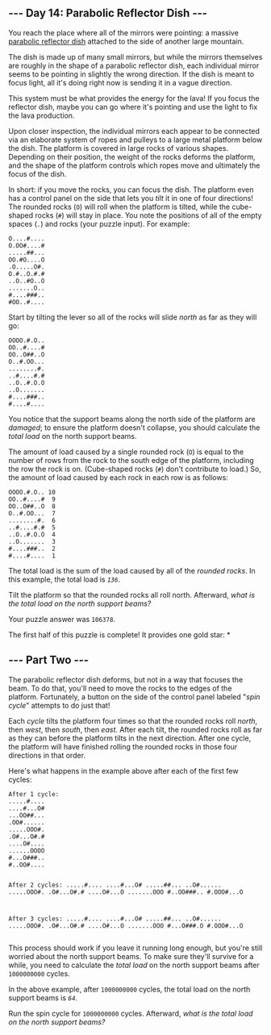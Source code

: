 
<article class="day-desc"><h2>--- Day 14: Parabolic Reflector Dish ---</h2><p>You reach the place where all of the mirrors were pointing: a massive <a href="https://en.wikipedia.org/wiki/Parabolic_reflector" target="_blank">parabolic reflector dish</a> <span title="Why, where do you attach YOUR massive parabolic reflector dishes?">attached</span> to the side of another large mountain.</p>
<p>The dish is made up of many small mirrors, but while the mirrors themselves are roughly in the shape of a parabolic reflector dish, each individual mirror seems to be pointing in slightly the wrong direction. If the dish is meant to focus light, all it's doing right now is sending it in a vague direction.</p>
<p>This system must be what provides the energy for the lava! If you focus the reflector dish, maybe you can go where it's pointing and use the light to fix the lava production.</p>
<p>Upon closer inspection, the individual mirrors each appear to be connected via an elaborate system of ropes and pulleys to a large metal platform below the dish. The platform is covered in large rocks of various shapes. Depending on their position, the weight of the rocks deforms the platform, and the shape of the platform controls which ropes move and ultimately the focus of the dish.</p>
<p>In short: if you move the rocks, you can focus the dish. The platform even has a control panel on the side that lets you <em>tilt</em> it in one of four directions! The rounded rocks (<code>O</code>) will roll when the platform is tilted, while the cube-shaped rocks (<code>#</code>) will stay in place. You note the positions of all of the empty spaces (<code>.</code>) and rocks (your puzzle input). For example:</p>
<pre><code>O....#....
O.OO#....#
.....##...
OO.#O....O
.O.....O#.
O.#..O.#.#
..O..#O..O
.......O..
#....###..
#OO..#....
</code></pre>
<p>Start by tilting the lever so all of the rocks will slide <em>north</em> as far as they will go:</p>
<pre><code>OOOO.#.O..
OO..#....#
OO..O##..O
O..#.OO...
........#.
..#....#.#
..O..#.O.O
..O.......
#....###..
#....#....
</code></pre>
<p>You notice that the support beams along the north side of the platform are <em>damaged</em>; to ensure the platform doesn't collapse, you should calculate the <em>total load</em> on the north support beams.</p>
<p>The amount of load caused by a single rounded rock (<code>O</code>) is equal to the number of rows from the rock to the south edge of the platform, including the row the rock is on. (Cube-shaped rocks (<code>#</code>) don't contribute to load.) So, the amount of load caused by each rock in each row is as follows:</p>
<pre><code>OOOO.#.O.. 10
OO..#....#  9
OO..O##..O  8
O..#.OO...  7
........#.  6
..#....#.#  5
..O..#.O.O  4
..O.......  3
#....###..  2
#....#....  1
</code></pre>
<p>The total load is the sum of the load caused by all of the <em>rounded rocks</em>. In this example, the total load is <code><em>136</em></code>.</p>
<p>Tilt the platform so that the rounded rocks all roll north. Afterward, <em>what is the total load on the north support beams?</em></p>

<p>Your puzzle answer was <code>106378</code>.</p><p class="day-success">The first half of this puzzle is complete! It provides one gold star: *</p>
<article class="day-desc"><h2 id="part2">--- Part Two ---</h2><p>The parabolic reflector dish deforms, but not in a way that focuses the beam. To do that, you'll need to move the rocks to the edges of the platform. Fortunately, a button on the side of the control panel labeled "<em>spin cycle</em>" attempts to do just that!</p>
<p>Each <em>cycle</em> tilts the platform four times so that the rounded rocks roll <em>north</em>, then <em>west</em>, then <em>south</em>, then <em>east</em>. After each tilt, the rounded rocks roll as far as they can before the platform tilts in the next direction. After one cycle, the platform will have finished rolling the rounded rocks in those four directions in that order.</p>
<p>Here's what happens in the example above after each of the first few cycles:</p>
<pre><code>After 1 cycle:
.....#....
....#...O#
...OO##...
.OO#......
.....OOO#.
.O#...O#.#
....O#....
......OOOO
#...O###..
#..OO#....

After 2 cycles:
.....#....
....#...O#
.....##...
..O#......
.....OOO#.
.O#...O#.#
....O#...O
.......OOO
#..OO###..
#.OOO#...O

After 3 cycles:
.....#....
....#...O#
.....##...
..O#......
.....OOO#.
.O#...O#.#
....O#...O
.......OOO
#...O###.O
#.OOO#...O
</code></pre>
<p>This process should work if you leave it running long enough, but you're still worried about the north support beams. To make sure they'll survive for a while, you need to calculate the <em>total load</em> on the north support beams after <code>1000000000</code> cycles.</p>
<p>In the above example, after <code>1000000000</code> cycles, the total load on the north support beams is <code><em>64</em></code>.</p>
<p>Run the spin cycle for <code>1000000000</code> cycles. Afterward, <em>what is the total load on the north support beams?</em></p>
